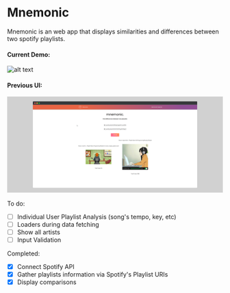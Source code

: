 # Mnemonic

Mnemonic is an web app that displays similarities and differences between two spotify playlists.

#### Current Demo:
![alt text](https://github.com/jason-li-z/mnemonic/blob/master/logo/basic_demo.gif)


#### Previous UI: 
![alt text](https://github.com/jason-li-z/mnemonic/blob/master/logo/mockup.png)


To do:
- [ ] Individual User Playlist Analysis (song's tempo, key, etc)
- [ ] Loaders during data fetching
- [ ] Show all artists
- [ ] Input Validation

Completed:
- [x] Connect Spotify API
- [x] Gather playlists information via Spotify's Playlist URIs
- [x] Display comparisons
